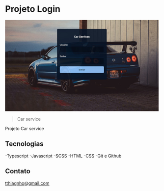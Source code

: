 # Projeto Login

![preview](src/assets/img/carservice.jpg)

> Car service

Projeto Car service


## 	Tecnologias
-Typescript
-Javascript
-SCSS
-HTML
-CSS
-Git e Github

## 	Contato

tthiagnho@gmail.com
